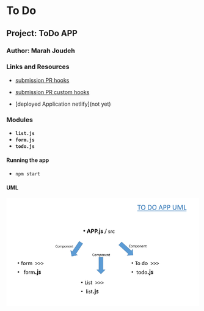# To Do 

## Project: ToDo APP

### Author: Marah Joudeh

### Links and Resources

- [submission PR hooks](https://github.com/marah-401-advanced-javascript/todo-react/pull/1)
- [submission PR custom hooks](https://github.com/marah-401-advanced-javascript/todo-react/pull/2)

- [deployed Application netlify](not yet)

### Modules

- **`list.js`**
- **`form.js`**
- **`todo.js`**


#### Running the app

- `npm start`


#### UML
![UML](/assets/todo.PNG)




